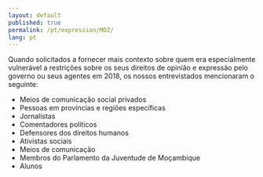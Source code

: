 ```yaml
---
layout: default
published: true
permalink: /pt/expression/MOZ/
lang: pt
---
```


Quando solicitados a fornecer mais contexto sobre quem era especialmente vulnerável a restrições sobre os seus direitos de opinião e expressão pelo governo ou seus agentes em 2018, os nossos entrevistados mencionaram o seguinte:
-	Meios de comunicação social privados
-	Pessoas em províncias e regiões específicas
-	Jornalistas
-	Comentadores políticos
-	Defensores dos direitos humanos
-	Ativistas sociais
-	Meios de comunicação
-	Membros do Parlamento da Juventude de Moçambique
-	Alunos
